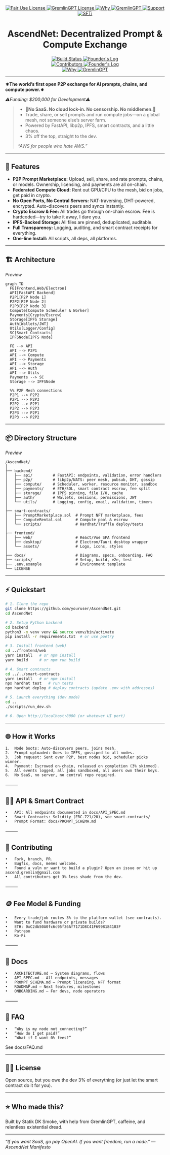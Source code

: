 <link rel="stylesheet" type="text/css" href="docs/custom.css">
<div align="center">
  <a
href="https://github.com/statikfintechllc/AscendNet/blob/master/About Us/LICENSE.md">
    <img src="https://img.shields.io/badge/FAIR%20USE-black?style=for-the-badge&logo=dragon&logoColor=gold" alt="Fair Use License"/>
  </a>
  <a href="https://github.com/statikfintechllc/AscendAI/blob/master/About Us/LICENSE.md">
    <img src="https://img.shields.io/badge/AscendNet%20AlphaWave-darkred?style=for-the-badge&logo=dragon&logoColor=gold" alt="GremlinGPT License"/>
  </a>
  <a
href="https://github.com/statikfintechllc/AscendAI/blob/master/About Us/WHY_GREMLINGPT.md">
    <img src="https://img.shields.io/badge/Why-black?style=for-the-badge&logo=dragon&logoColor=gold" alt="Why"/>
  </a>
  <a href="https://github.com/statikfintechllc/AscendAI/blob/master/About Us/WHY_GREMLINGPT.md">
    <img src="https://img.shields.io/badge/SFTi-darkred?style=for-the-badge&logo=dragon&logoColor=gold" alt="GremlinGPT"/>
  </a>
  <a href="https://ko-fi.com/statikfintech_llc">
    <img src="https://img.shields.io/badge/Support-black?style=for-the-badge&logo=dragon&logoColor=gold" alt="Support"/>
  </a>
  <a href="https://patreon.com/StatikFinTech_LLC?utm_medium=unknown&utm_source=join_link&utm_campaign=creatorshare_creator&utm_content=copyLink">
    <img src="https://img.shields.io/badge/SFTi-darkred?style=for-the-badge&logo=dragon&logoColor=gold" alt="SFTi"/>
  </a>

# AscendNet: Decentralized Prompt & Compute Exchange

  <a href="https://github.com/statikfintechllc/AscendAI/blob/master/GremlinGPT">
    <img src="https://img.shields.io/badge/v.0.0.1-AlphaWave-darkred?labelColor=black" alt="Build Status"/>
  </a>
  <a href="https://github.com/statikfintechllc/AscendAI/blob/master/About Us/FOUNDER_LOG.md">
    <img src="https://img.shields.io/badge/Founder's%20Log-Manifesto-darkred?labelColor=black" alt="Founder's Log"/>
  </a>
  <br/>
  <a href="https://github.com/statikfintechllc">
    <img src="https://img.shields.io/badge/contributors-1-darkred?labelColor=black" alt="Contributors"/>
  </a>
  <a href="https://github.com/statikfintechllc/AscendAI/blob/master/About Us/FOUNDER_STATEMENT.md">
    <img src="https://img.shields.io/badge/Founder's%20Log-Statement-darkred?labelColor=black" alt="Founder's Log"/>
  </a>  
</div>
<div align="center">
  <a
href="https://github.com/statikfintechllc/AscendNet/blob/master/">
    <img src="https://img.shields.io/badge/The%20AscendNet-black?style=for-the-badge&logo=dragon&logoColor=gold" alt="Why"/>
  </a>
  <a href="https://github.com/statikfintechllc/AscendNet/blob/master/">
    <img src="https://img.shields.io/badge/AlphaWave-darkred?style=for-the-badge&logo=dragon&logoColor=gold" alt="GremlinGPT"/>
  </a>
</div>

---

**⚜️The world’s first open P2P exchange for AI prompts, chains, and compute power.⚜️**

*⚠️Funding: $200,000 for Development⚠️*

> - **🚫No SaaS. No cloud lock-in. No censorship. No middlemen.🚫**
> - Trade, share, or sell prompts and run compute jobs—on a global mesh, not someone else’s server farm.
> - Powered by FastAPI, libp2p, IPFS, smart contracts, and a little chaos.
> - 3% off the top, straight to the dev.  
>  
> _“AWS for people who hate AWS.”_


---

## 🚀 Features

- **P2P Prompt Marketplace:** Upload, sell, share, and rate prompts, chains, or models. Ownership, licensing, and payments are all on-chain.
- **Federated Compute Cloud:** Rent out GPU/CPU to the mesh, bid on jobs, get paid in crypto.
- **No Open Ports, No Central Servers:** NAT-traversing, DHT-powered, encrypted. Auto-discovers peers and syncs instantly.
- **Crypto Escrow & Fee:** All trades go through on-chain escrow. Fee is hardcoded—try to take it away, I dare you.
- **IPFS-Backed Storage:** All files are pinned, deduplicated, auditable.
- **Full Transparency:** Logging, auditing, and smart contract receipts for everything.
- **One-line Install:** All scripts, all deps, all platforms.

---

## 🏗️ Architecture

*Preview*

```mermaid
graph TD
  FE[Frontend,Web/Electron]
  API[FastAPI Backend]
  P2P1[P2P Node 1]
  P2P2[P2P Node 2]
  P2P3[P2P Node 3]
  Compute[Compute Scheduler & Worker]
  Payments[Crypto/Escrow]
  Storage[IPFS Storage]
  Auth[Wallets/JWT]
  Utils[Logger/Config]
  SC[Smart Contracts]
  IPFSNode[IPFS Node]

  FE --> API
  API --> P2P1
  API --> Compute
  API --> Payments
  API --> Storage
  API --> Auth
  API --> Utils
  Payments --> SC
  Storage --> IPFSNode

  %% P2P Mesh connections
  P2P1 --> P2P2
  P2P1 --> P2P3
  P2P2 --> P2P1
  P2P2 --> P2P3
  P2P3 --> P2P1
  P2P3 --> P2P2
```

---

## 📦 Directory Structure

*Preview*

```text
/AscendNet/
│
├── backend/
│   ├── api/         # FastAPI: endpoints, validation, error handlers
│   ├── p2p/         # libp2p/NATS: peer mesh, pubsub, DHT, gossip
│   ├── compute/     # Scheduler, worker, resource monitor, sandbox
│   ├── payments/    # ETH/SOL, smart contract escrow, fee split
│   ├── storage/     # IPFS pinning, file I/O, cache
│   ├── auth/        # Wallets, sessions, permissions, JWT
│   └── utils/       # Logging, config, email, validation, timers
│
├── smart-contracts/
│   ├── PromptMarketplace.sol  # Prompt NFT marketplace, fees
│   ├── ComputeRental.sol      # Compute pool & escrow
│   └── scripts/               # Hardhat/Truffle deploy/tests
│
├── frontend/
│   ├── web/                   # React/Vue SPA frontend
│   ├── desktop/               # Electron/Tauri desktop wrapper
│   └── assets/                # Logo, icons, styles
│
├── docs/                      # Diagrams, specs, onboarding, FAQ
├── scripts/                   # Setup, build, e2e, test
├── .env.example               # Environment template
└── LICENSE
```

---

## ⚡️ Quickstart

```bash
# 1. Clone the repo
git clone https://github.com/youruser/AscendNet.git
cd AscendNet

# 2. Setup Python backend
cd backend
python3 -m venv venv && source venv/bin/activate
pip install -r requirements.txt  # or use poetry

# 3. Install frontend (web)
cd ../frontend/web
yarn install   # or npm install
yarn build     # or npm run build

# 4. Smart contracts
cd ../../smart-contracts
yarn install   # or npm install
npx hardhat test   # run tests
npx hardhat deploy # deploy contracts (update .env with addresses)

# 5. Launch everything (dev mode)
cd ..
./scripts/run_dev.sh

# 6. Open http://localhost:8080 (or whatever UI port)
```

---

## 🌐 How it Works
	1.	Node boots: Auto-discovers peers, joins mesh.
	2.	Prompt uploaded: Goes to IPFS, gossiped to all nodes.
	3.	Job request: Sent over P2P, best nodes bid, scheduler picks winner.
	4.	Payment: Escrowed on-chain, released on completion (3% skimmed).
	5.	All events logged, all jobs sandboxed, all users own their keys.
	6.	No SaaS, no server, no central repo required.

⸻

## 🧑‍💻 API & Smart Contract
	•	API: All endpoints documented in docs/API_SPEC.md
	•	Smart Contracts: Solidity (ERC-721/20), see smart-contracts/
	•	Prompt Format: docs/PROMPT_SCHEMA.md

⸻

## 🤝 Contributing
	•	Fork, branch, PR.
	•	Bugfix, docs, memes welcome.
	•	Found a vuln or want to build a plugin? Open an issue or hit up ascend.gremlin@gmail.com
	•	All contributors get 3% less shade from the dev.

⸻

## 🪙 Fee Model & Funding
	•	Every trade/job routes 3% to the platform wallet (see contracts).
	•	Want to fund hardware or private builds?
	•	ETH: 0xC2db50A0fc6c95f36Af7171D8C41F6998184103F
	•	Patreon
	•	Ko-Fi

⸻

## 📖 Docs
	•	ARCHITECTURE.md — System diagrams, flows
	•	API_SPEC.md — All endpoints, messages
	•	PROMPT_SCHEMA.md — Prompt licensing, NFT format
	•	ROADMAP.md — Next features, milestones
	•	ONBOARDING.md — For devs, node operators

⸻

## 👻 FAQ
	•	“Why is my node not connecting?”
	•	“How do I get paid?”
	•	“What if I want 0% fees?”
See docs/FAQ.md

---

## 🏴‍☠️ License

Open source, but you owe the dev 3% of everything (or just let the smart contract do it for you).

---

## ⭐️ Who made this?

Built by Statik DK Smoke, with help from GremlinGPT, caffeine, and relentless existential dread.

---

*“If you want SaaS, go pay OpenAI. If you want freedom, run a node.”
— AscendNet Manifesto*
